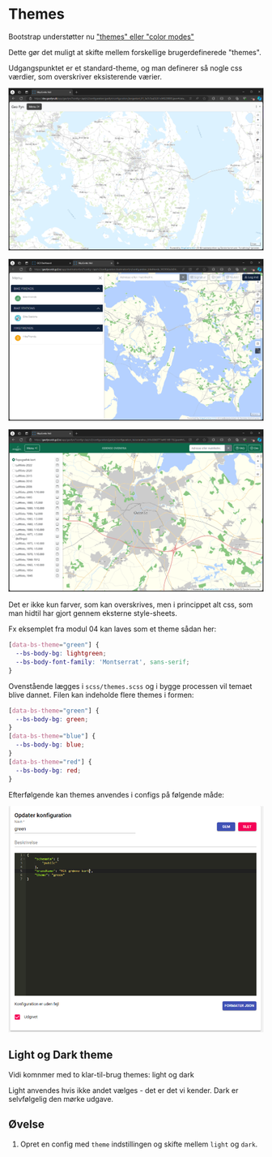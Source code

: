 # Themes

Bootstrap understøtter nu ["themes" eller "color modes"](https://getbootstrap.com/docs/5.3/customize/color-modes/)

Dette gør det muligt at skifte mellem forskellige brugerdefinerede "themes".

Udgangspunktet er et standard-theme, og man definerer så nogle css værdier, som overskriver eksisterende værier.

![](../assets/vidi_theme_1.png)

![](../assets/vidi_theme_2.png)

![](../assets/vidi_theme_3.png)

Det er ikke kun farver, som kan overskrives, men i princippet alt css, som man hidtil har gjort gennem eksterne style-sheets.

Fx eksemplet fra modul 04 kan laves som et theme sådan her:

```scss
[data-bs-theme="green"] {
  --bs-body-bg: lightgreen;
  --bs-body-font-family: 'Montserrat', sans-serif;
}
```

Ovenstående lægges i `scss/themes.scss` og i bygge processen vil temaet blive dannet. Filen kan indeholde flere themes i formen:

```scss
[data-bs-theme="green"] {
  --bs-body-bg: green;
}
[data-bs-theme="blue"] {
  --bs-body-bg: blue;
}
[data-bs-theme="red"] {
  --bs-body-bg: red;
}
```

Efterfølgende kan themes anvendes i configs på følgende måde:

![](../assets/vidi_theme_4.png)

## Light og Dark theme

Vidi komnmer med to klar-til-brug themes: light og dark

Light anvendes hvis ikke andet vælges - det er det vi kender. Dark er selvfølgelig den mørke udgave.

## Øvelse
1. Opret en config med `theme` indstillingen og skifte mellem `light` og `dark`.


